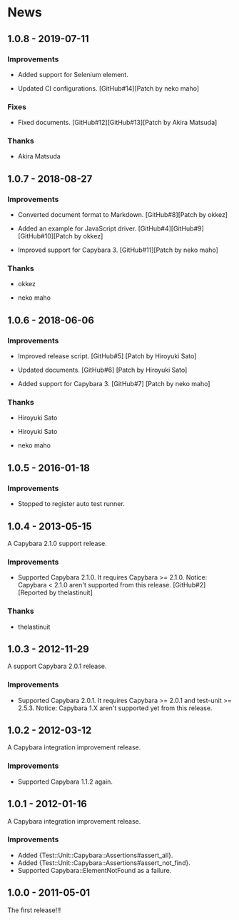 # News

## 1.0.8 - 2019-07-11

### Improvements

* Added support for Selenium element.

* Updated CI configurations.
  [GitHub#14][Patch by neko maho]

### Fixes

* Fixed documents.
  [GitHub#12][GitHub#13][Patch by Akira Matsuda]

### Thanks

* Akira Matsuda

## 1.0.7 - 2018-08-27

### Improvements

* Converted document format to Markdown.
  [GitHub#8][Patch by okkez]

* Added an example for JavaScript driver.
  [GitHub#4][GitHub#9][GitHub#10][Patch by okkez]

* Improved support for Capybara 3.
  [GitHub#11][Patch by neko maho]

### Thanks

  * okkez

  * neko maho

## 1.0.6 - 2018-06-06

### Improvements

* Improved release script.
  [GitHub#5] [Patch by Hiroyuki Sato]

* Updated documents.
  [GitHub#6] [Patch by Hiroyuki Sato]

* Added support for Capybara 3.
  [GitHub#7] [Patch by neko maho]

### Thanks

* Hiroyuki Sato

* Hiroyuki Sato

* neko maho

## 1.0.5 - 2016-01-18

### Improvements

* Stopped to register auto test runner.

## 1.0.4 - 2013-05-15

A Capybara 2.1.0 support release.

### Improvements

* Supported Capybara 2.1.0.
  It requires Capybara >= 2.1.0.
  Notice: Capybara < 2.1.0 aren't supported from this release.
  [GitHub#2] [Reported by thelastinuit]

### Thanks

* thelastinuit

## 1.0.3 - 2012-11-29

A support Capybara 2.0.1 release.

### Improvements

* Supported Capybara 2.0.1.
  It requires Capybara >= 2.0.1 and test-unit >= 2.5.3.
  Notice: Capybara 1.X aren't supported yet from this release.

## 1.0.2 - 2012-03-12

A Capybara integration improvement release.

### Improvements

  * Supported Capybara 1.1.2 again.

## 1.0.1 - 2012-01-16

A Capybara integration improvement release.

### Improvements

  * Added {Test::Unit::Capybara::Assertions#assert_all}.
  * Added {Test::Unit::Capybara::Assertions#assert_not_find}.
  * Supported Capybara::ElementNotFound as a failure.

## 1.0.0 - 2011-05-01

The first release!!!
